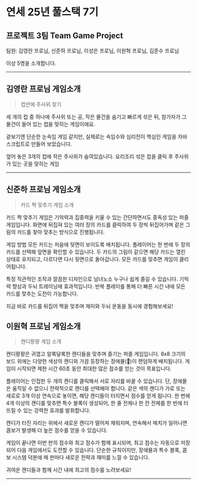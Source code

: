 # 연세 25년 풀스택 7기 
## 프로젝트 3팀 Team Game Project


팀원: 김영란 프로님, 신준하 프로님, 이성은 프로님, 이원혁 프로님, 김준수 프로님

이상 5명을 소개합니다.

---

김영란 프로님 게임소개
---

> 컵안에 주사위 찾기

세 개의 컵 중 하나에 주사위 또는 공, 작은 물건을 숨기고 빠르게 섞은 뒤, 참가자가 그 물건이 들어 있는 컵을 맞히는 게임이에요.

겉보기엔 단순한 눈속임 게임 같지만, 실제로는 속임수와 심리전이 핵심인 게임을 자바스크립트로 만들어 보았습니다.

엎어 놓은 3개의 컵에 작은 주사위가 숨여있습니다. 요리조리 섞은 컵을 클릭 후 주사위가 있는 곳을 맞히는 게임

---


신준하 프로님 게임소개
---

> 카드 짝 맞추기 게임 소개

카드 짝 맞추기 게임은 기억력과 집중력을 키울 수 있는 간단하면서도 중독성 있는 퍼즐 게임입니다. 화면에 뒤집혀 있는 여러 장의 카드를 클릭하여 두 장씩 뒤집어가며 같은 그림의 카드를 찾아 맞추는 방식으로 진행됩니다.

게임 방법
모든 카드는 처음에 뒷면이 보이도록 배치됩니다.
플레이어는 한 번에 두 장의 카드를 선택해 앞면을 확인할 수 있습니다.
두 카드의 그림이 같으면 해당 카드는 열린 상태로 유지되고, 다르다면 다시 뒷면으로 돌아갑니다.
모든 카드를 맞추면 게임이 클리어됩니다.

특징
직관적인 조작과 깔끔한 디자인으로 남녀노소 누구나 쉽게 즐길 수 있습니다.
기억력 향상과 두뇌 트레이닝에 효과적입니다.
반복 플레이를 통해 더 빠른 시간 내에 모든 카드를 맞추는 도전이 가능합니다.

지금 바로 카드를 뒤집어 짝을 맞추며 재미와 두뇌 운동을 동시에 경험해보세요!


이원혁 프로님 게임소개
---

> 캔디팡팡 게임 소개

캔디팡팡은 귀엽고 알록달록한 캔디들을 맞추며 즐기는 퍼즐 게임입니다. 8x8 크기의 보드 위에는 다양한 색상의 캔디와 가끔 등장하는 장애물(🗿)이 랜덤하게 배치됩니다. 게임이 시작되면 제한 시간 60초 동안 최대한 많은 점수를 얻는 것이 목표입니다.

플레이어는 인접한 두 개의 캔디를 클릭해서 서로 자리를 바꿀 수 있습니다. 단, 장애물은 움직일 수 없으니 전략적으로 캔디를 선택해야 합니다. 같은 색의 캔디가 가로 또는 세로로 3개 이상 연속으로 놓이면, 해당 캔디들이 터지면서 점수를 얻게 됩니다. 한 번에 4개 이상의 캔디를 맞추면 특수 블록이 생성되어, 한 줄 전체나 한 칸 전체를 한 번에 터뜨릴 수 있는 강력한 효과를 발휘합니다.

캔디가 터진 자리는 위에서 새로운 캔디가 떨어져 채워지며, 연속해서 매치가 일어나면 콤보가 발생해 더 높은 점수를 얻을 수 있습니다. 

게임이 끝나면 이번 판의 점수와 최고 점수가 함께 표시되며, 최고 점수는 자동으로 저장되어 다음 게임에서도 도전할 수 있습니다. 단순한 규칙이지만, 장애물과 특수 블록, 콤보 시스템 덕분에 매 판마다 새로운 전략과 재미를 느낄 수 있습니다.

귀여운 캔디들과 함께 시간 내에 최고의 점수를 노려보세요!

---


